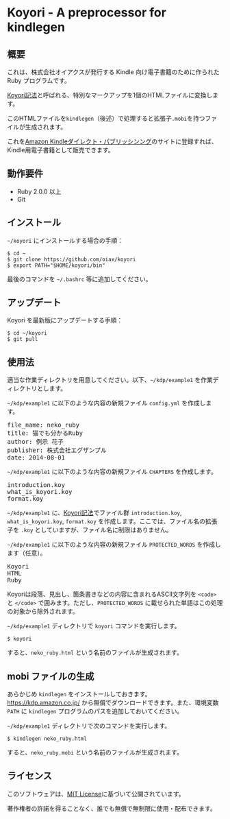 Koyori - A preprocessor for kindlegen
=====================================

## 概要

これは、株式会社オイアクスが発行する Kindle 向け電子書籍のために作られた Ruby プログラムです。

[Koyori記法](http://github.com/oiax/koyori/blob/master/doc/format.md)と呼ばれる、特別なマークアップを1個のHTMLファイルに変換します。

このHTMLファイルを`kindlegen`（後述）で処理すると拡張子`.mobi`を持つファイルが生成されます。

これを[Amazon Kindleダイレクト・パブリッシンング](https://kdp.amazon.co.jp/)のサイトに登録すれば、Kindle用電子書籍として販売できます。

## 動作要件

* Ruby 2.0.0 以上
* Git

## インストール

`~/koyori` にインストールする場合の手順：

    $ cd ~
    $ git clone https://github.com/oiax/koyori
    $ export PATH="$HOME/koyori/bin"

最後のコマンドを `~/.bashrc` 等に追加してください。

## アップデート

Koyori を最新版にアップデートする手順：

    $ cd ~/koyori
    $ git pull

## 使用法

適当な作業ディレクトリを用意してください。以下、`~/kdp/example1` を作業ディレクトリとします。

`~/kdp/example1` に以下のような内容の新規ファイル `config.yml` を作成します。

<pre>
file_name: neko_ruby
title: 猫でも分かるRuby
author: 例示 花子
publisher: 株式会社エグザンプル
date: 2014-08-01
</pre>

`~/kdp/example1` に以下のような内容の新規ファイル `CHAPTERS` を作成します。

<pre>
introduction.koy
what_is_koyori.koy
format.koy
</pre>

`~/kdp/example1` に、[Koyori記法](http://github.com/oiax/koyori/blob/master/doc/format.md)でファイル群 `introduction.koy`, `what_is_koyori.koy`, `format.koy` を作成します。ここでは、ファイル名の拡張子を `.koy` としていますが、ファイル名に制限はありません。

`~/kdp/example1` に以下のような内容の新規ファイル `PROTECTED_WORDS` を作成します（任意）。

<pre>
Koyori
HTML
Ruby
</pre>

Koyoriは段落、見出し、箇条書きなどの内容に含まれるASCII文字列を `<code>` と `</code>` で囲みます。ただし、`PROTECTED_WORDS` に載せられた単語はこの処理の対象から除外されます。

`~/kdp/example1` ディレクトリで `koyori` コマンドを実行します。

    $ koyori

すると、`neko_ruby.html` という名前のファイルが生成されます。


## mobi ファイルの生成

あらかじめ `kindlegen` をインストールしておきます。https://kdp.amazon.co.jp/ から無償でダウンロードできます。また、環境変数 `PATH` に `kindlegen` プログラムのパスを追加しておいてください。

`~/kdp/example1` ディレクトリで次のコマンドを実行します。

    $ kindlegen neko_ruby.html

すると、`neko_ruby.mobi` という名前のファイルが生成されます。


## ライセンス

このソフトウェアは、[MIT License](https://github.com/oiax/koyori/blob/master/MIT-LICENSE.txt)に基づいて公開されています。

著作権者の許諾を得ることなく、誰でも無償で無制限に使用・配布できます。

